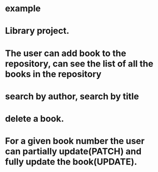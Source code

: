 # example
# Library project. 
# The user can add book to the repository, can see the list of all the books in the repository
# search by author, search by title
# delete a book.
# For a given book number the user can partially update(PATCH) and fully update the book(UPDATE).
